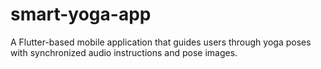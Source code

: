 # smart-yoga-app
A Flutter-based mobile application that guides users through yoga poses with synchronized audio instructions and pose images.
